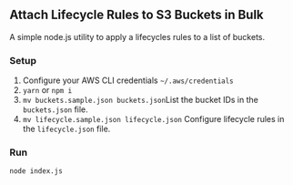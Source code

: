 ## Attach Lifecycle Rules to S3 Buckets in Bulk
A simple node.js utility to apply a lifecycles rules to a list of buckets.

### Setup
1. Configure your AWS CLI credentials `~/.aws/credentials`
2. `yarn` or `npm i` 
2. `mv buckets.sample.json buckets.json`List the bucket IDs in the `buckets.json` file.
3. `mv lifecycle.sample.json lifecycle.json` Configure lifecycle rules in the `lifecycle.json` file.
### Run
`node index.js`